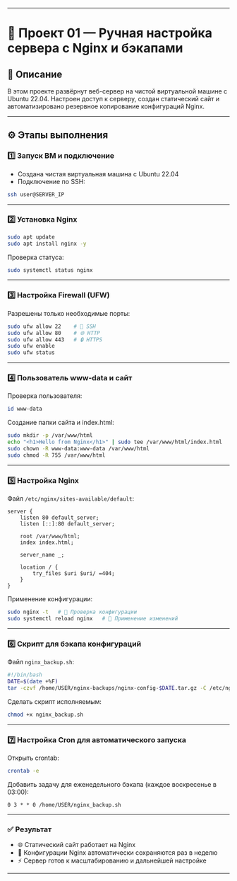 
---

# 🚀 Проект 01 — Ручная настройка сервера с Nginx и бэкапами

## 📖 Описание

В этом проекте развёрнут веб-сервер на чистой виртуальной машине с Ubuntu 22.04.
Настроен доступ к серверу, создан статический сайт и автоматизировано резервное копирование конфигураций Nginx.

---

## ⚙️ Этапы выполнения

### 1️⃣ Запуск ВМ и подключение

* Создана чистая виртуальная машина с Ubuntu 22.04
* Подключение по SSH:

```bash
ssh user@SERVER_IP
```

---

### 2️⃣ Установка Nginx

```bash
sudo apt update
sudo apt install nginx -y
```

Проверка статуса:

```bash
sudo systemctl status nginx
```

---

### 3️⃣ Настройка Firewall (UFW)

Разрешены только необходимые порты:

```bash
sudo ufw allow 22    # 🔑 SSH
sudo ufw allow 80    # 🌐 HTTP
sudo ufw allow 443   # 🔒 HTTPS
sudo ufw enable
sudo ufw status
```

---

### 4️⃣ Пользователь www-data и сайт

Проверка пользователя:

```bash
id www-data
```

Создание папки сайта и index.html:

```bash
sudo mkdir -p /var/www/html
echo "<h1>Hello from Nginx</h1>" | sudo tee /var/www/html/index.html
sudo chown -R www-data:www-data /var/www/html
sudo chmod -R 755 /var/www/html
```

---

### 5️⃣ Настройка Nginx

Файл `/etc/nginx/sites-available/default`:

```nginx
server {
    listen 80 default_server;
    listen [::]:80 default_server;

    root /var/www/html;
    index index.html;

    server_name _;

    location / {
        try_files $uri $uri/ =404;
    }
}
```

Применение конфигурации:

```bash
sudo nginx -t   # 📝 Проверка конфигурации
sudo systemctl reload nginx   # 🔄 Применение изменений
```

---

### 6️⃣ Скрипт для бэкапа конфигураций

Файл `nginx_backup.sh`:

```bash
#!/bin/bash
DATE=$(date +%F)
tar -czvf /home/USER/nginx-backups/nginx-config-$DATE.tar.gz -C /etc/nginx .
```

Сделать скрипт исполняемым:

```bash
chmod +x nginx_backup.sh
```

---

### 7️⃣ Настройка Cron для автоматического запуска

Открыть crontab:

```bash
crontab -e
```

Добавить задачу для еженедельного бэкапа (каждое воскресенье в 03:00):

```text
0 3 * * 0 /home/USER/nginx_backup.sh
```

---

### ✅ Результат

* 🌐 Статический сайт работает на Nginx
* 💾 Конфигурации Nginx автоматически сохраняются раз в неделю
* ⚡ Сервер готов к масштабированию и дальнейшей настройке

---


